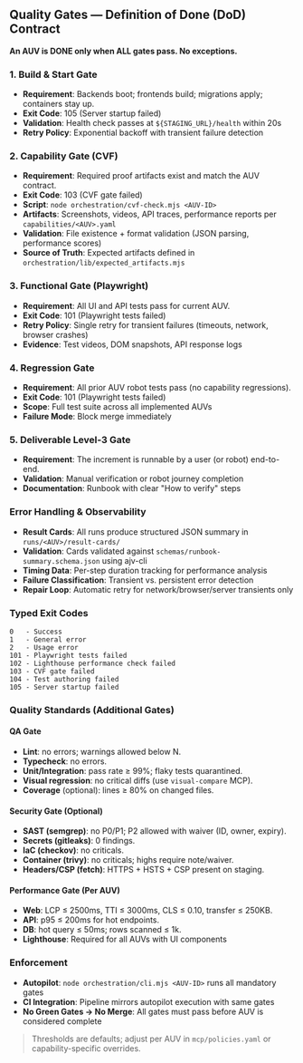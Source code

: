 ## Quality Gates — Definition of Done (DoD) Contract

**An AUV is DONE only when ALL gates pass. No exceptions.**

### 1. Build & Start Gate
- **Requirement**: Backends boot; frontends build; migrations apply; containers stay up.
- **Exit Code**: 105 (Server startup failed)
- **Validation**: Health check passes at `${STAGING_URL}/health` within 20s
- **Retry Policy**: Exponential backoff with transient failure detection

### 2. Capability Gate (CVF)
- **Requirement**: Required proof artifacts exist and match the AUV contract.
- **Exit Code**: 103 (CVF gate failed)
- **Script**: `node orchestration/cvf-check.mjs <AUV-ID>`
- **Artifacts**: Screenshots, videos, API traces, performance reports per `capabilities/<AUV>.yaml`
- **Validation**: File existence + format validation (JSON parsing, performance scores)
- **Source of Truth**: Expected artifacts defined in `orchestration/lib/expected_artifacts.mjs`

### 3. Functional Gate (Playwright)
- **Requirement**: All UI and API tests pass for current AUV.
- **Exit Code**: 101 (Playwright tests failed)
- **Retry Policy**: Single retry for transient failures (timeouts, network, browser crashes)
- **Evidence**: Test videos, DOM snapshots, API response logs

### 4. Regression Gate
- **Requirement**: All prior AUV robot tests pass (no capability regressions).
- **Exit Code**: 101 (Playwright tests failed)
- **Scope**: Full test suite across all implemented AUVs
- **Failure Mode**: Block merge immediately

### 5. Deliverable Level-3 Gate
- **Requirement**: The increment is runnable by a user (or robot) end-to-end.
- **Validation**: Manual verification or robot journey completion
- **Documentation**: Runbook with clear "How to verify" steps

### Error Handling & Observability
- **Result Cards**: All runs produce structured JSON summary in `runs/<AUV>/result-cards/`
- **Validation**: Cards validated against `schemas/runbook-summary.schema.json` using ajv-cli
- **Timing Data**: Per-step duration tracking for performance analysis
- **Failure Classification**: Transient vs. persistent error detection
- **Repair Loop**: Automatic retry for network/browser/server transients only

### Typed Exit Codes
```
0   - Success
1   - General error
2   - Usage error
101 - Playwright tests failed
102 - Lighthouse performance check failed
103 - CVF gate failed
104 - Test authoring failed
105 - Server startup failed
```

### Quality Standards (Additional Gates)
#### QA Gate
- **Lint**: no errors; warnings allowed below N.
- **Typecheck**: no errors.
- **Unit/Integration**: pass rate ≥ 99%; flaky tests quarantined.
- **Visual regression**: no critical diffs (use `visual-compare` MCP).
- **Coverage** (optional): lines ≥ 80% on changed files.

#### Security Gate (Optional)
- **SAST (semgrep)**: no P0/P1; P2 allowed with waiver (ID, owner, expiry).
- **Secrets (gitleaks)**: 0 findings.
- **IaC (checkov)**: no criticals.
- **Container (trivy)**: no criticals; highs require note/waiver.
- **Headers/CSP (fetch)**: HTTPS + HSTS + CSP present on staging.

#### Performance Gate (Per AUV)
- **Web**: LCP ≤ 2500ms, TTI ≤ 3000ms, CLS ≤ 0.10, transfer ≤ 250KB.
- **API**: p95 ≤ 200ms for hot endpoints.
- **DB**: hot query ≤ 50ms; rows scanned ≤ 1k.
- **Lighthouse**: Required for all AUVs with UI components

### Enforcement
- **Autopilot**: `node orchestration/cli.mjs <AUV-ID>` runs all mandatory gates
- **CI Integration**: Pipeline mirrors autopilot execution with same gates
- **No Green Gates → No Merge**: All gates must pass before AUV is considered complete

> Thresholds are defaults; adjust per AUV in `mcp/policies.yaml` or capability-specific overrides.
